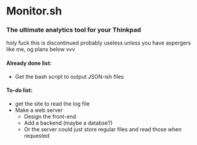 # Monitor.sh
### The ultimate analytics tool for your Thinkpad

holy fuck this is discontinued probably useless unless you have aspergers like me, og plans below vvv

#### Already done list:
 - Get the bash script to output JSON-ish files


#### To-do list:
 - get the site to read the log file
 - Make a web server
    - Design the front-end
    - Add a backend (maybe a databse?)
    - Or the server could just store regular files and read those when requested
